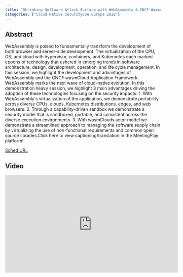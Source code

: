 ```yaml
---
title: "Shrinking Software Attack Surface with WebAssembly & CNCF Wasmcloud - Liam Randall, Cosmonic"
categories: ["Cloud Native SecurityCon Europe 2022"]
---
```


## Abstract

WebAssembly is poised to fundamentally transform the development of both browser and server-side development. The virtualization of the CPU, OS, and cloud with hypervisor, containers, and Kubernetes each marked epochs of technology that ushered in emerging trends in software architecture, design, development, operation, and life cycle management. In this session, we highlight the development and advantages of WebAssembly and the CNCF wasmCloud Application Framework. WebAssembly marks the next wave of cloud-native evolution. In this demonstration heavy session, we highlight 3 main advantages driving the adoption of these technologies focusing on the security impacts: 1. With WebAssembly's virtualization of the application, we demonstrate portability across diverse CPUs, clouds, Kubernetes distributions, edges, and web browsers. 2. Through a capability-driven sandbox we demonstrate a security model that is sandboxed, portable, and consistent across the diverse execution environments. 3. With wasmClouds actor model we demonstrate a streamlined approach to managing the software supply chain by virtualizing the use of non-functional requirements and common open source libraries.Click here to view captioning/translation in the MeetingPlay platform!

[Sched URL](https://cloudnativesecurityconeu22.sched.com/event/4ed75b4b9ec28c68a3e42b16b0845be7)

## Video

<iframe width='560' height='315' src='https://www.youtube.com/embed/BQVmPbW8h80' frameborder='0' allow='accelerometer; autoplay; encrypted-media; gyroscope; picture-in-picture' allowfullscreen></iframe>
